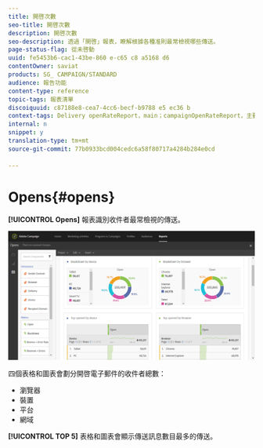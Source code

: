 ```yaml
---
title: 開啓次數
seo-title: 開啓次數
description: 開啓次數
seo-description: 透過「開啓」報表，瞭解根據各種准則最常檢視哪些傳送。
page-status-flag: 從未啓動
uuid: fe5453b6-cac1-43be-860 e-c65 c8 a5168 d6
contentOwner: saviat
products: SG_ CAMPAIGN/STANDARD
audience: 報告功能
content-type: reference
topic-tags: 報表清單
discoiquuid: c87188e8-cea7-4cc6-becf-b9788 e5 ec36 b
context-tags: Delivery openRateReport，main；campaignOpenRateReport，主要；ProgramopenRateReport，主要
internal: n
snippet: y
translation-type: tm+mt
source-git-commit: 77b0933bcd004cedc6a58f80717a4284b284e0cd

---
```



# Opens{#opens}

**[!UICONTROL Opens]** 報表識別收件者最常檢視的傳送。

![](assets/delivery_reports_opens.png)

四個表格和圖表會劃分開啓電子郵件的收件者總數：

* 瀏覽器
* 裝置
* 平台
* 網域

**[!UICONTROL TOP 5]** 表格和圖表會顯示傳送訊息數目最多的傳送。
